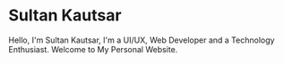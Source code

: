 # Sultan Kautsar

Hello, I'm Sultan Kautsar, I'm a UI/UX, Web Developer and a Technology Enthusiast. Welcome to My Personal Website.
